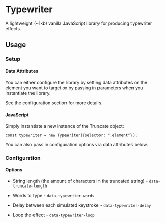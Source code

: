 # Typewriter

A lightweight (~1kb) vanilla JavaScript library for producing typewriter effects.

## Usage

### Setup

#### Data Attributes

You can either configure the library by setting data attributes on the element you want to target or by passing in parameters when you instantiate the library.

See the configuration section for more details.

#### JavaScript

Simply instantiate a new instance of the Truncate object:

`const typewriter = new TypeWriter({selector: ".element"});`

You can also pass in configuration options via data attributes below.

### Configuration 

#### Options

- String length (the amount of characters in the truncated string) - `data-truncate-length` 

- Words to type - `data-typewriter-words` 
- Delay between each simulated keystroke - `data-typewriter-delay`
- Loop the effect - `data-typewriter-loop`
